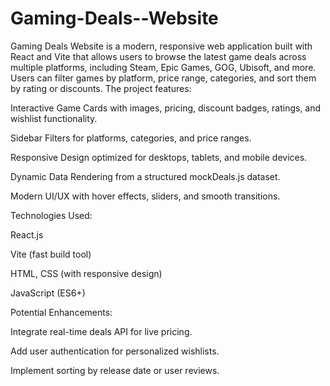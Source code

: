 # Gaming-Deals--Website
Gaming Deals Website is a modern, responsive web application built with React and Vite that allows users to browse the latest game deals across multiple platforms, including Steam, Epic Games, GOG, Ubisoft, and more. Users can filter games by platform, price range, categories, and sort them by rating or discounts.
The project features:

Interactive Game Cards with images, pricing, discount badges, ratings, and wishlist functionality.

Sidebar Filters for platforms, categories, and price ranges.

Responsive Design optimized for desktops, tablets, and mobile devices.

Dynamic Data Rendering from a structured mockDeals.js dataset.

Modern UI/UX with hover effects, sliders, and smooth transitions.

Technologies Used:

React.js

Vite (fast build tool)

HTML, CSS (with responsive design)

JavaScript (ES6+)

Potential Enhancements:

Integrate real-time deals API for live pricing.

Add user authentication for personalized wishlists.

Implement sorting by release date or user reviews.
